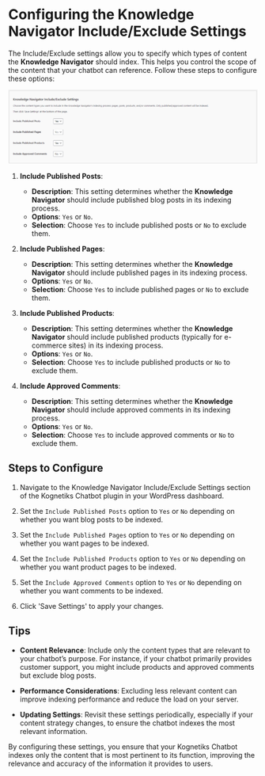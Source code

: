 # Configuring the Knowledge Navigator Include/Exclude Settings

The Include/Exclude settings allow you to specify which types of content the **Knowledge Navigator** should index. This helps you control the scope of the content that your chatbot can reference. Follow these steps to configure these options:

![Knowledge Navigator Include/Exclude Settings](knowledge-navigator-include-exclude-settings.png)

1. **Include Published Posts**:
   - **Description**: This setting determines whether the **Knowledge Navigator** should include published blog posts in its indexing process.
   - **Options**: `Yes` or `No`.
   - **Selection**: Choose `Yes` to include published posts or `No` to exclude them.

2. **Include Published Pages**:
   - **Description**: This setting determines whether the **Knowledge Navigator** should include published pages in its indexing process.
   - **Options**: `Yes` or `No`.
   - **Selection**: Choose `Yes` to include published pages or `No` to exclude them.

3. **Include Published Products**:
   - **Description**: This setting determines whether the **Knowledge Navigator** should include published products (typically for e-commerce sites) in its indexing process.
   - **Options**: `Yes` or `No`.
   - **Selection**: Choose `Yes` to include published products or `No` to exclude them.

4. **Include Approved Comments**:
   - **Description**: This setting determines whether the **Knowledge Navigator** should include approved comments in its indexing process.
   - **Options**: `Yes` or `No`.
   - **Selection**: Choose `Yes` to include approved comments or `No` to exclude them.

## Steps to Configure

1. Navigate to the Knowledge Navigator Include/Exclude Settings section of the Kognetiks Chatbot plugin in your WordPress dashboard.

2. Set the `Include Published Posts` option to `Yes` or `No` depending on whether you want blog posts to be indexed.

3. Set the `Include Published Pages` option to `Yes` or `No` depending on whether you want pages to be indexed.

4. Set the `Include Published Products` option to `Yes` or `No` depending on whether you want product pages to be indexed.

5. Set the `Include Approved Comments` option to `Yes` or `No` depending on whether you want comments to be indexed.

6. Click 'Save Settings' to apply your changes.

## Tips

- **Content Relevance**: Include only the content types that are relevant to your chatbot’s purpose. For instance, if your chatbot primarily provides customer support, you might include products and approved comments but exclude blog posts.

- **Performance Considerations**: Excluding less relevant content can improve indexing performance and reduce the load on your server.

- **Updating Settings**: Revisit these settings periodically, especially if your content strategy changes, to ensure the chatbot indexes the most relevant information.

By configuring these settings, you ensure that your Kognetiks Chatbot indexes only the content that is most pertinent to its function, improving the relevance and accuracy of the information it provides to users.
